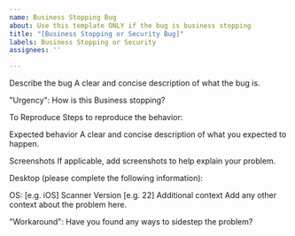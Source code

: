 ```yaml
---
name: Business Stopping Bug
about: Use this template ONLY if the bug is business stopping
title: "[Business Stopping or Security Bug]"
labels: Business Stopping or Security
assignees: ''

---
```


Describe the bug
A clear and concise description of what the bug is.

"Urgency":  How is this Business stopping?

To Reproduce
Steps to reproduce the behavior:

Expected behavior
A clear and concise description of what you expected to happen.

Screenshots
If applicable, add screenshots to help explain your problem.

Desktop (please complete the following information):

OS: [e.g. iOS]
Scanner Version [e.g. 22]
Additional context
Add any other context about the problem here.

"Workaround": Have you found any ways to sidestep the problem?
